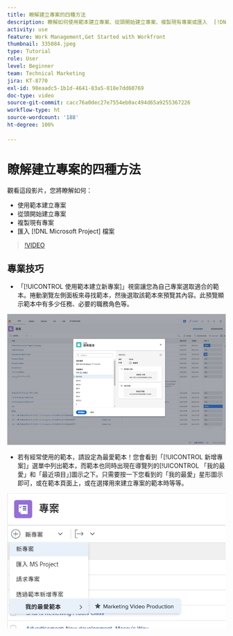```yaml
---
title: 瞭解建立專案的四種方法
description: 瞭解如何使用範本建立專案、從頭開始建立專案、複製現有專案或匯入  [!DNL Microsoft Project]  檔案。
activity: use
feature: Work Management,Get Started with Workfront
thumbnail: 335084.jpeg
type: Tutorial
role: User
level: Beginner
team: Technical Marketing
jira: KT-8770
exl-id: 98eaadc5-1b1d-4641-83a5-818e7dd60769
doc-type: video
source-git-commit: cacc76a0dec27e7554eb0ac494d65a9255367226
workflow-type: ht
source-wordcount: '188'
ht-degree: 100%

---
```


# 瞭解建立專案的四種方法

觀看這段影片，您將瞭解如何：

* 使用範本建立專案
* 從頭開始建立專案
* 複製現有專案
* 匯入 [!DNL Microsoft Project] 檔案

>[!VIDEO](https://video.tv.adobe.com/v/335084/?quality=12&learn=on)

## 專業技巧

* 「[!UICONTROL 使用範本建立新專案]」視窗讓您為自己專案選取適合的範本。捲動瀏覽左側面板來尋找範本，然後選取該範本來預覽其內容。此預覽顯示範本中有多少任務、必要的職務角色等。

![[!UICONTROL 使用範本新增專案]視窗](assets/planner-fund-new-project-from-template-window.png)

* 若有經常使用的範本，請設定為最愛範本！您會看到「[!UICONTROL 新增專案]」選單中列出範本，而範本也同時出現在導覽列的[!UICONTROL 「我的最愛」和「最近項目」]圖示之下。只需要按一下您看到的「我的最愛」星形圖示即可，或在範本頁面上，或在選擇用來建立專案的範本時等等。

![[!UICONTROL 我的最愛範本]清單，位於[!UICONTROL 新增專案]按鈕下方](assets/planner-fund-template-favorites.png)

<!---
learn more:
create a project using a template
create a project
copy a project
import a project from Microsoft Project
--->
